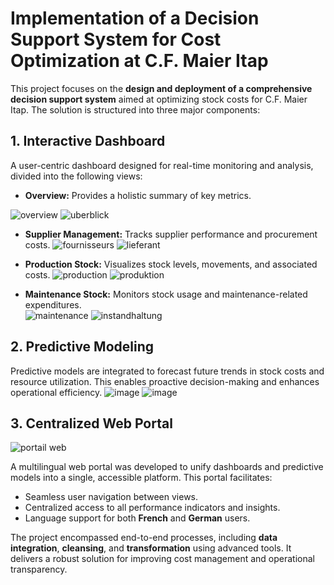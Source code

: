 # **Implementation of a Decision Support System for Cost Optimization at C.F. Maier Itap**

This project focuses on the **design and deployment of a comprehensive decision support system** aimed at optimizing stock costs for C.F. Maier Itap. The solution is structured into three major components:

## **1. Interactive Dashboard**  
A user-centric dashboard designed for real-time monitoring and analysis, divided into the following views:  
- **Overview:** Provides a holistic summary of key metrics.

![overview](https://github.com/user-attachments/assets/3d0e581d-9718-4338-b8b1-eec6586aab52)
![uberblick](https://github.com/user-attachments/assets/5362cb3a-909e-4ca5-ab9d-af487c09bd4d)

- **Supplier Management:** Tracks supplier performance and procurement costs.
  ![fournisseurs](https://github.com/user-attachments/assets/ae0e0871-f769-46a0-826e-69d23a7f4484)
  ![lieferant](https://github.com/user-attachments/assets/25f85800-4305-4b1a-95e9-9880f9750de9)

- **Production Stock:** Visualizes stock levels, movements, and associated costs.
![production](https://github.com/user-attachments/assets/b1ae1089-5174-4474-8c7a-d58134c628da)
![produktion](https://github.com/user-attachments/assets/bfafe020-a9c6-40d3-8634-ad5581f0e62b)

 
- **Maintenance Stock:** Monitors stock usage and maintenance-related expenditures.  
![maintenance](https://github.com/user-attachments/assets/dfedc9fd-5b99-4ea3-bb34-1d32b55e2d18)
![instandhaltung](https://github.com/user-attachments/assets/09610c52-94f2-409c-95b6-830a4fccfab1)


## **2. Predictive Modeling**  
Predictive models are integrated to forecast future trends in stock costs and resource utilization. This enables proactive decision-making and enhances operational efficiency.
![image](https://github.com/user-attachments/assets/88ad6b0f-3249-4699-8ca6-fba34eaed045)
![image](https://github.com/user-attachments/assets/32aec268-7c39-4f3f-88a5-9eb087e7d21d)

## **3. Centralized Web Portal** 
![portail web](https://github.com/user-attachments/assets/9390501d-b7c6-4659-9d4d-2469ba1caaf3)

A multilingual web portal was developed to unify dashboards and predictive models into a single, accessible platform. This portal facilitates:  
- Seamless user navigation between views.  
- Centralized access to all performance indicators and insights.  
- Language support for both **French** and **German** users.  

The project encompassed end-to-end processes, including **data integration**, **cleansing**, and **transformation** using advanced tools. It delivers a robust solution for improving cost management and operational transparency.  
